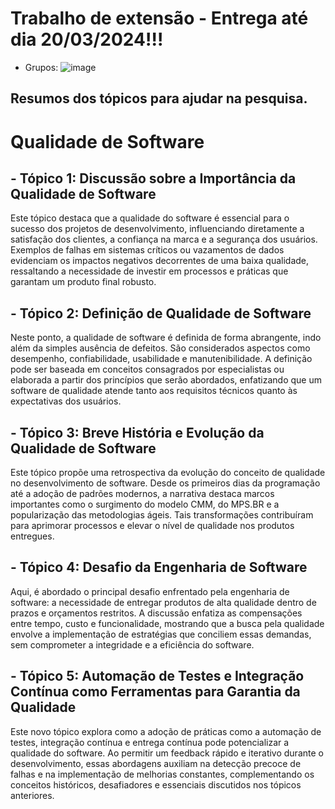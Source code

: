 # Trabalho de extensão - Entrega até dia 20/03/2024!!!
- Grupos:
![image](https://github.com/user-attachments/assets/f73b3b8c-ef9d-4063-aebf-738820602baf)

## Resumos dos tópicos para ajudar na pesquisa.
# Qualidade de Software

## - Tópico 1: Discussão sobre a Importância da Qualidade de Software
Este tópico destaca que a qualidade do software é essencial para o sucesso dos projetos de desenvolvimento, influenciando diretamente a satisfação dos clientes, a confiança na marca e a segurança dos usuários. Exemplos de falhas em sistemas críticos ou vazamentos de dados evidenciam os impactos negativos decorrentes de uma baixa qualidade, ressaltando a necessidade de investir em processos e práticas que garantam um produto final robusto.

## - Tópico 2: Definição de Qualidade de Software
Neste ponto, a qualidade de software é definida de forma abrangente, indo além da simples ausência de defeitos. São considerados aspectos como desempenho, confiabilidade, usabilidade e manutenibilidade. A definição pode ser baseada em conceitos consagrados por especialistas ou elaborada a partir dos princípios que serão abordados, enfatizando que um software de qualidade atende tanto aos requisitos técnicos quanto às expectativas dos usuários.

## - Tópico 3: Breve História e Evolução da Qualidade de Software
Este tópico propõe uma retrospectiva da evolução do conceito de qualidade no desenvolvimento de software. Desde os primeiros dias da programação até a adoção de padrões modernos, a narrativa destaca marcos importantes como o surgimento do modelo CMM, do MPS.BR e a popularização das metodologias ágeis. Tais transformações contribuíram para aprimorar processos e elevar o nível de qualidade nos produtos entregues.

## - Tópico 4: Desafio da Engenharia de Software
Aqui, é abordado o principal desafio enfrentado pela engenharia de software: a necessidade de entregar produtos de alta qualidade dentro de prazos e orçamentos restritos. A discussão enfatiza as compensações entre tempo, custo e funcionalidade, mostrando que a busca pela qualidade envolve a implementação de estratégias que conciliem essas demandas, sem comprometer a integridade e a eficiência do software.

## - Tópico 5: Automação de Testes e Integração Contínua como Ferramentas para Garantia da Qualidade
Este novo tópico explora como a adoção de práticas como a automação de testes, integração contínua e entrega contínua pode potencializar a qualidade do software. Ao permitir um feedback rápido e iterativo durante o desenvolvimento, essas abordagens auxiliam na detecção precoce de falhas e na implementação de melhorias constantes, complementando os conceitos históricos, desafiadores e essenciais discutidos nos tópicos anteriores.
